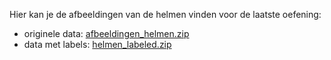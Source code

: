 Hier kan je de afbeeldingen van de helmen vinden voor de laatste oefening:
- originele data: [afbeeldingen_helmen.zip](https://drive.google.com/file/d/1pfoI6e1gcrJBfv2cKTN2ytqp2aoErqyf/view?usp=sharing)
- data met labels: [helmen_labeled.zip](https://drive.google.com/file/d/19XndwTYZuIlec8q1Yf3sIBwgE3gWi95D/view?usp=sharing)
